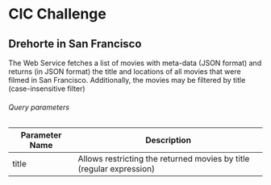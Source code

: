 # CIC Challenge
## Drehorte in San Francisco

The Web Service fetches a list of movies with meta-data (JSON format) and returns (in JSON format) the title and locations of all movies that were filmed in San Francisco.
Additionally, the movies may be filtered by title (case-insensitive filter)

###### Query parameters

Parameter Name | Description
---------- | -------------
title | Allows restricting the returned movies by title (regular expression)